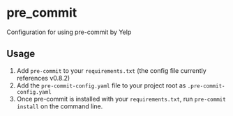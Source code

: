# pre_commit
Configuration for using pre-commit by Yelp

Usage
------
1. Add ```pre-commit``` to your ```requirements.txt``` (the config file currently references v0.8.2)
2. Add the ```pre-commit-config.yaml``` file to your project root as ```.pre-commit-config.yaml```
3. Once pre-commit is installed with your ```requirements.txt```, run ```pre-commit install``` on the command line.
